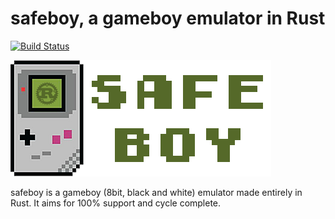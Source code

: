 safeboy, a gameboy emulator in Rust
====

[![Build Status](https://travis-ci.com/albertofem/safeboy.svg?token=ydDBs98aEyX2bMHcZpEx&branch=master)](https://travis-ci.com/albertofem/safeboy)

![Safeboy Logo](https://raw.githubusercontent.com/albertofem/safeboy/master/logo.png?token=AAY_gE9KhnJZpdV37GtHCtK0iQXJ_WJPks5Wt1c1wA%3D%3D)

safeboy is a gameboy (8bit, black and white) emulator made entirely in Rust. It aims for 100% support and cycle complete.
